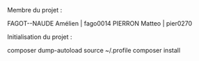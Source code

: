 Membre du projet :

FAGOT--NAUDE Amélien | fago0014
PIERRON Matteo | pier0270

Initialisation du projet : 


composer dump-autoload
source ~/.profile
composer install
